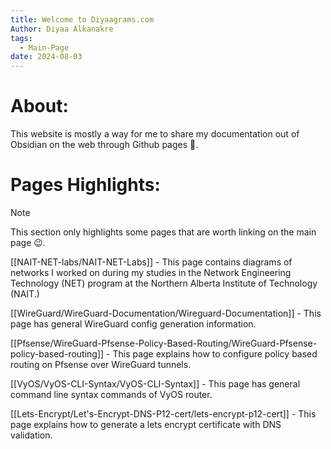 ```yaml
---
title: Welcome to Diyaagrams.com
Author: Diyaa Alkanakre
tags:
  - Main-Page
date: 2024-08-03
---
```

# About:

This website is mostly a way for me to share my documentation out of Obsidian on the web through Github pages 🙂.

# Pages Highlights:

> [!note]
> This section only highlights some pages that are worth linking on the main page 😉.

[[NAIT-NET-labs/NAIT-NET-Labs]] - This page contains diagrams of networks I worked on during my studies in the Network Engineering Technology (NET) program at the Northern Alberta Institute of Technology (NAIT.)

[[WireGuard/WireGuard-Documentation/Wireguard-Documentation]] - This page has general WireGuard config generation information.

[[Pfsense/WireGuard-Pfsense-Policy-Based-Routing/WireGuard-Pfsense-policy-based-routing]] - This page explains how to configure policy based routing on Pfsense over WireGuard tunnels.

[[VyOS/VyOS-CLI-Syntax/VyOS-CLI-Syntax]] - This page has general command line syntax commands of VyOS router.

[[Lets-Encrypt/Let's-Encrypt-DNS-P12-cert/lets-encrypt-p12-cert]] - This page explains how to generate a lets encrypt certificate with DNS validation.